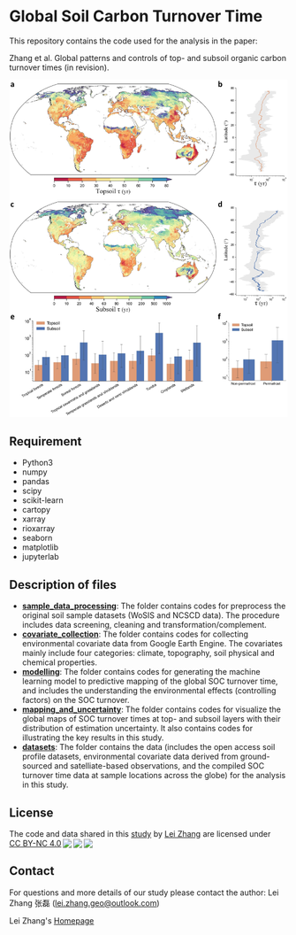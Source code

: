 # Global Soil Carbon Turnover Time
This repository contains the code used for the analysis in the paper:

Zhang et al. Global patterns and controls of top- and subsoil organic carbon turnover times (in revision).

![global_soc_turnover_map](./figure.jpg)

## Requirement
- Python3
- numpy
- pandas
- scipy
- scikit-learn
- cartopy
- xarray
- rioxarray
- seaborn
- matplotlib
- jupyterlab

## Description of files
- [**sample_data_processing**](https://github.com/leizhang-geo/global_soil_carbon_turnover_time/tree/main/sample_data_processing): The folder contains codes for preprocess the original soil sample datasets (WoSIS and NCSCD data). The procedure includes data screening, cleaning and transformation/complement.
- [**covariate_collection**](https://github.com/leizhang-geo/global_soil_carbon_turnover_time/tree/main/covariate_collection): The folder contains codes for collecting environmental covariate data from Google Earth Engine. The covariates mainly include four categories: climate, topography, soil physical and chemical properties.
- [**modelling**](https://github.com/leizhang-geo/global_soil_carbon_turnover_time/tree/main/modelling): The folder contains codes for generating the machine learning model to predictive mapping of the global SOC turnover time, and includes the understanding the environmental effects (controlling factors) on the SOC turnover.
- [**mapping_and_uncertainty**](https://github.com/leizhang-geo/global_soil_carbon_turnover_time/tree/main/mapping_and_uncertainty): The folder contains codes for visualize the global maps of SOC turnover times at top- and subsoil layers with their distribution of estimation uncertainty. It also contains codes for illustrating the key results in this study.
- [**datasets**](https://github.com/leizhang-geo/global_soil_carbon_turnover_time/tree/main/datasets): The folder contains the data (includes the open access soil profile datasets, environmental covariate data derived from ground-sourced and satelliate-based observations, and the compiled SOC turnover time data at sample locations across the globe) for the analysis in this study.

## License

The code and data shared in this <a xmlns:cc="http://creativecommons.org/ns#" xmlns:dct="http://purl.org/dc/terms/"><a property="dct:title" rel="cc:attributionURL" href="https://doi.org/10.3390/rs14184441">study</a> by <a rel="cc:attributionURL dct:creator" property="cc:attributionName" href="https://leizhang-geo.github.io">Lei Zhang</a> are licensed under <a href="http://creativecommons.org/licenses/by-nc/4.0/?ref=chooser-v1" target="_blank" rel="license noopener noreferrer" style="display:inline-block;">CC BY-NC 4.0<img style="height:22px!important;margin-left:3px;vertical-align:text-bottom;" src="https://mirrors.creativecommons.org/presskit/icons/cc.svg?ref=chooser-v1"><img style="height:22px!important;margin-left:3px;vertical-align:text-bottom;" src="https://mirrors.creativecommons.org/presskit/icons/by.svg?ref=chooser-v1"><img style="height:22px!important;margin-left:3px;vertical-align:text-bottom;" src="https://mirrors.creativecommons.org/presskit/icons/nc.svg?ref=chooser-v1"></a></p>

## Contact

For questions and more details of our study please contact the author: Lei Zhang 张磊 (lei.zhang.geo@outlook.com)

Lei Zhang's [Homepage](https://leizhang-geo.github.io/)
